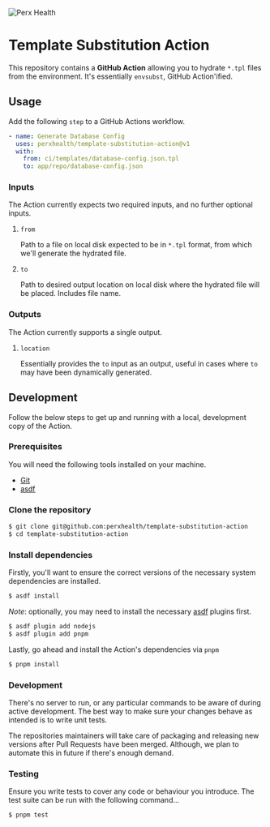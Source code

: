 ![Perx Health](https://user-images.githubusercontent.com/4101096/163123610-9dfa9263-1518-4f5d-8839-9ddc142a513e.png)

# Template Substitution Action

This repository contains a **GitHub Action** allowing you to hydrate `*.tpl`
files from the environment. It's essentially `envsubst`, GitHub Action'ified.

## Usage

Add the following `step` to a GitHub Actions workflow.

```yaml
- name: Generate Database Config
  uses: perxhealth/template-substitution-action@v1
  with:
    from: ci/templates/database-config.json.tpl
    to: app/repo/database-config.json
```

### Inputs

The Action currently expects two required inputs, and no further optional
inputs.

1. `from`

   Path to a file on local disk expected to be in `*.tpl` format, from which
   we'll generate the hydrated file.

2. `to`

   Path to desired output location on local disk where the hydrated file will
   be placed. Includes file name.

### Outputs

The Action currently supports a single output.

1. `location`

   Essentially provides the `to` input as an output, useful in cases where
   `to` may have been dynamically generated.

## Development

Follow the below steps to get up and running with a local, development copy
of the Action.

### Prerequisites

You will need the following tools installed on your machine.

- [Git](https://git-scm.com/)
- [asdf](https://github.com/asdf-vm/asdf)

### Clone the repository

```bash
$ git clone git@github.com:perxhealth/template-substitution-action
$ cd template-substitution-action
```

### Install dependencies

Firstly, you'll want to ensure the correct versions of the necessary system
dependencies are installed.

```bash
$ asdf install
```

_Note_: optionally, you may need to install the necessary [asdf](https://github.com/asdf-vm/asdf) plugins first.

```bash
$ asdf plugin add nodejs
$ asdf plugin add pnpm
```

Lastly, go ahead and install the Action's dependencies via `pnpm`

```bash
$ pnpm install
```

### Development

There's no server to run, or any particular commands to be aware of during
active development. The best way to make sure your changes behave as intended
is to write unit tests.

The repositories maintainers will take care of packaging and releasing new
versions after Pull Requests have been merged. Although, we plan to automate
this in future if there's enough demand.

### Testing

Ensure you write tests to cover any code or behaviour you introduce. The test
suite can be run with the following command...

```bash
$ pnpm test
```
